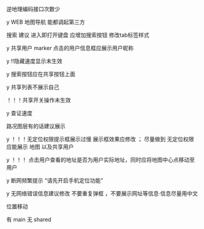 逆地理编码接口次数少

y WEB 地图导航 能都调起第三方

搜索 建议 进入即打开键盘 应增加搜索按钮 修改tab标签样式

y 共享用户 marker 点击的用户信息框应展示用户昵称

y !!隐藏速度显示未生效

y 搜索按钮应在共享按钮上面

y 共享列表不展示自己

！！！共享开关操作未生效

y 查证速度

路况图层有的话建议展示

y ！！！无定位权限提示框展示过慢 展示框效果应修改 ； 尽量做到 无定位权限 应能展示 地图 以及共享用户

y ！！！ 点击用户查看的地址是否为用户实际地址，同时应将地图中心点移动至用户

y 断网频繁提示 “请先开启手机定位功能”

y 无网络错误信息建议修改 不要重复弹框 ，不要展示网址等信息·信息尽量用中文

位置移动

有 main 无 shared